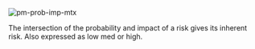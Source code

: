
![pm-prob-imp-mtx](pm-prob-imp-mtx.png)

The intersection of the probability and impact of a risk gives its inherent risk. Also expressed as low med or high.
